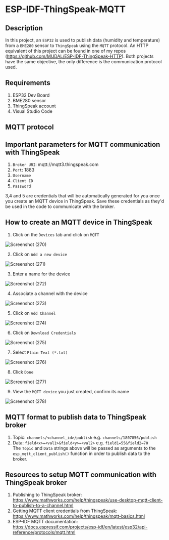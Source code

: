 # ESP-IDF-ThingSpeak-MQTT   

## Description    
In this project, an ``ESP32`` is used to publish data (humidity and temperature) from a ``BME280`` sensor to ``ThingSpeak`` using the ``MQTT`` protocol. An HTTP equivalent of this project can be found in one of my repos (https://github.com/MUDAL/ESP-IDF-ThingSpeak-HTTP). Both projects have the same objective, the only difference is the communication protocol used.    

## Requirements    
1. ESP32 Dev Board  
2. BME280 sensor  
3. ThingSpeak account  
4. Visual Studio Code  

## MQTT protocol   


## Important parameters for MQTT communication with ThingSpeak
1. ``Broker URI``: mqtt://mqtt3.thingspeak.com    
2. ``Port``: 1883    
3. ``Username``    
4. ``Client ID``   
5. ``Password``  

3,4 and 5 are credentials that will be automatically generated for you once you create an MQTT device in ThingSpeak. Save these credentials as they'd be used in the code to communicate with the broker.  

## How to create an MQTT device in ThingSpeak  
1. Click on the ``Devices`` tab and click on ``MQTT``  

![Screenshot (270)](https://user-images.githubusercontent.com/46250887/195920624-40248e79-d28b-4f98-976e-9f6ccf819af7.png)  

2. Click on ``Add a new device``  

![Screenshot (271)](https://user-images.githubusercontent.com/46250887/195920789-2b783723-e224-472b-8210-b34632e3d1eb.png)

3. Enter a name for the device  

![Screenshot (272)](https://user-images.githubusercontent.com/46250887/195920902-fe5a3d45-97bc-4fc5-a40a-378782c7df1e.png)

4. Associate a channel with the device  

![Screenshot (273)](https://user-images.githubusercontent.com/46250887/195921133-c5c7e6b4-af54-4d48-ba9c-8aa79f350122.png)  

5. Click on ``Add Channel``  

![Screenshot (274)](https://user-images.githubusercontent.com/46250887/195921339-8d65c45f-0c32-44ce-ae90-24ad588bf7a9.png)  

6. Click on ``Download Credentials``    

![Screenshot (275)](https://user-images.githubusercontent.com/46250887/195921518-9e6ee483-b41b-4078-bb2e-51815bbc32c6.png)  

7. Select ``Plain Text (*.txt)``   

![Screenshot (276)](https://user-images.githubusercontent.com/46250887/195922301-02d008b8-8691-458f-8e38-ec9c7bfd2025.png)    

8. Click ``Done``

![Screenshot (277)](https://user-images.githubusercontent.com/46250887/195922356-801d63c0-52e2-42ce-951b-561e458a28e0.png)   

9. View the ``MQTT device`` you just created, confirm its name  

![Screenshot (278)](https://user-images.githubusercontent.com/46250887/195921988-7fdc9fb4-5729-46ce-ab13-ef64d2ef9274.png)  

## MQTT format to publish data to ThingSpeak broker  
1. Topic: ``channels/<channel_id>/publish`` e.g. ``channels/1807856/publish``  
2. Data: ``field<x>=<val1>&field<y>=<val2>`` e.g. ``field1=55&field2=70``  
The ``Topic`` and ``Data`` strings above will be passed as arguments to the ``esp_mqtt_client_publish()`` function in order to publish data to the broker.  

## Resources to setup MQTT communication with ThingSpeak broker  
1. Publishing to ThingSpeak broker: https://www.mathworks.com/help/thingspeak/use-desktop-mqtt-client-to-publish-to-a-channel.html    
2. Getting MQTT client credentials from ThingSpeak: https://www.mathworks.com/help/thingspeak/mqtt-basics.html     
3. ESP-IDF MQTT documentation: https://docs.espressif.com/projects/esp-idf/en/latest/esp32/api-reference/protocols/mqtt.html    
